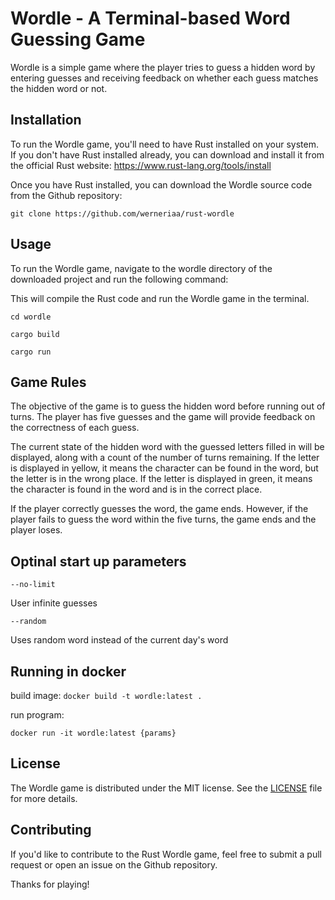# Wordle - A Terminal-based Word Guessing Game

Wordle is a simple game where the player tries to guess a hidden word by entering guesses and receiving feedback on whether each guess matches the hidden word or not.

## Installation

To run the Wordle game, you'll need to have Rust installed on your system. If you don't have Rust installed already, you can download and install it from the official Rust website: https://www.rust-lang.org/tools/install

Once you have Rust installed, you can download the Wordle source code from the Github repository:

`git clone https://github.com/werneriaa/rust-wordle`

## Usage

To run the Wordle game, navigate to the wordle directory of the downloaded project and run the following command:

This will compile the Rust code and run the Wordle game in the terminal.

`cd wordle`

`cargo build`

`cargo run`

## Game Rules

The objective of the game is to guess the hidden word before running out of turns. The player has five guesses and the game will provide feedback on the correctness of each guess.

The current state of the hidden word with the guessed letters filled in will be displayed, along with a count of the number of turns remaining. If the letter is displayed in yellow, it means the character can be found in the word, but the letter is in the wrong place. If the letter is displayed in green, it means the character is found in the word and is in the correct place.

If the player correctly guesses the word, the game ends. However, if the player fails to guess the word within the five turns, the game ends and the player loses.

## Optinal start up parameters

`--no-limit`

User infinite guesses

`--random`

Uses random word instead of the current day's word

## Running in docker

build image:
`docker build -t wordle:latest .`

run program:

`docker run -it wordle:latest {params}`

## License

The Wordle game is distributed under the MIT license. See the [LICENSE](https://opensource.org/licenses/MIT) file for more details.

## Contributing

If you'd like to contribute to the Rust Wordle game, feel free to submit a pull request or open an issue on the Github repository.

Thanks for playing!
